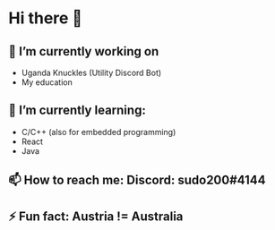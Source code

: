 # Hi there 👋

## 🔭 I’m currently working on
- Uganda Knuckles (Utility Discord Bot)
- My education

## 🌱 I’m currently learning:
- C/C++ (also for embedded programming)
- React
- Java

## 📫 How to reach me: **Discord:** sudo200#4144
## ⚡ Fun fact: Austria != Australia
